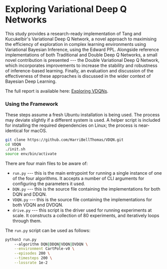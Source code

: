 # Exploring Variational Deep Q Networks

This study provides a research-ready implementation of Tang and Kucukelbir's Variational Deep Q Network, a novel approach to maximising the efficiency of exploration in complex learning environments using Variational Bayesian Inference, using the Edward PPL. Alongside reference implementations of both Traditional and Double Deep Q Networks, a small novel contribution is presented --- the Double Variational Deep Q Network, which incorporates improvements to increase the stability and robustness of inference-based learning. Finally, an evaluation and discussion of the effectiveness of these approaches is discussed in the wider context of Bayesian Deep Learning.

The full report is available here: [Exploring VDQNs](https://github.com/HarriBellThomas/VDQN/blob/master/Exploring_VDQNs_Report.pdf).


### Using the Framework

These steps assume a fresh Ubuntu installation is being used. The process may deviate slightly if a different system is used. A helper script is included for installing the required dependencies on Linux; the process is near-identical for macOS.

```bash
git clone https://github.com/HarriBellThomas/VDQN.git
cd VDQN
./init.sh
source env/bin/activate
```

There are four main files to be aware of:

 - `run.py` --- this is the main entrypoint for running a single instance of one of the four algorithms. It accepts a number of CLI arguments for configuring the parameters it used.
 - `DQN.py` --- this is the source file containing the implementations for both DQN and DDQN.
 - `VDQN.py` --- this is the source file containing the implementations for both VDQN and DVDQN.
 - `drive.py` --- this script is the driver used for running experiments at scale. It constructs a collection of 80 experiments, and iteratively loops through them.

The `run.py` script can be used as follows:

```bash
python3 run.py
    --algorithm DQN|DDQN|VDQN|DVDQN \
    --environment CartPole-v0 \
    --episodes 200 \
    --timesteps 200 \
    --lossrate 1e-2
```